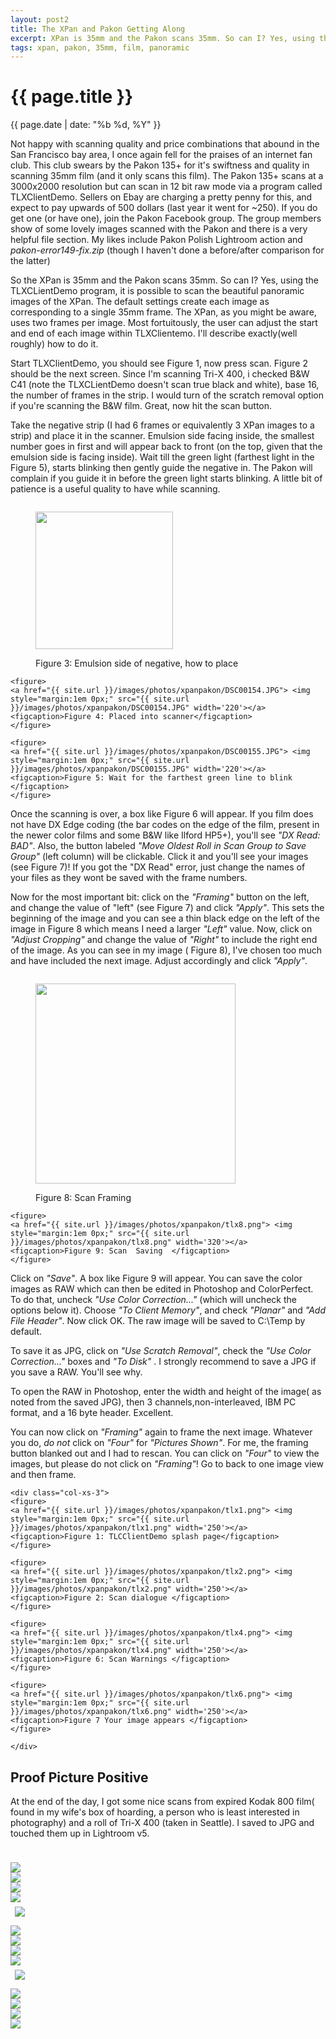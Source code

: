```yaml
---
layout: post2
title: The XPan and Pakon Getting Along
excerpt: XPan is 35mm and the Pakon scans 35mm. So can I? Yes, using the TLXCLientDemo  ....
tags: xpan, pakon, 35mm, film, panoramic
---
```


  

<!-- Main CSS Body goes here -->
<div class="row">
<div class="col-sm-2"></div>
<div class="col-sm-8">


<h1> {{ page.title }} </h1>
<div class="pdate"> {{ page.date | date: "%b %d, %Y" }} </div>

<div class="row">
<div class="col-xs-9">
<p>

Not happy with scanning quality and price combinations that abound in the San
Francisco bay area, I once again fell for the praises of an internet fan
club. This club swears by the Pakon 135+ for it's swiftness and quality in
scanning 35mm film (and it only scans this film). The Pakon 135+ scans at a
3000x2000 resolution but can scan in 12 bit raw mode via a program called
TLXClientDemo. Sellers on Ebay are charging a pretty penny for this, and expect
to pay upwards of 500 dollars  (last year it went for ~250). If you do
get one (or have one), join the Pakon Facebook group. The group members show of
some lovely images scanned with the Pakon and there is a very helpful file
section. My likes include Pakon Polish Lightroom action and
<i>pakon-error149-fix.zip</i> (though I haven't done a before/after comparison
for the latter)

</p>

<p> So the XPan is 35mm and the Pakon scans 35mm. So can I? Yes, using the
TLXCLientDemo program, it is possible to scan the beautiful panoramic images of
the XPan. The default settings create each image as corresponding to a single 35mm
frame. The XPan, as you might be aware, uses two frames per image. Most
fortuitously, the user can adjust the start and end of each image within TLXClientemo. I'll describe
exactly(well roughly) how to do it.  </p>

<p>
Start TLXClientDemo, you should see Figure 1, now press scan. Figure 2 should be
the next screen. Since I'm scanning Tri-X 400, i checked B&W C41 (note the
TLXCLientDemo doesn't scan true black and white), base 16, the number of
frames in the strip. I would turn of the scratch removal option if you're
scanning the B&W film. Great, now hit the scan button. 
</p>

<p>
Take the negative strip (I had 6 frames or equivalently 3 XPan images to a
strip) and place it in the scanner. Emulsion side facing inside, the smallest
number goes in first and will appear back to front (on the top, given that the
emulsion side is facing inside). Wait till the green light (farthest light in
the Figure 5), starts blinking then gently guide the negative in. The Pakon will
complain if you  guide it in before the green light starts blinking. A little
bit of patience is a useful quality to have while scanning.
</p>

<div class="row">
	<div class="col-xs-12">
<figure>
    <a href="{{ site.url }}/images/photos/xpanpakon/DSC00153.JPG"> <img  style="margin:1em 0px;" src="{{ site.url }}/images/photos/xpanpakon/DSC00153.JPG" width='220'></a>
    <figcaption>Figure 3: Emulsion side of negative, how to place</figcaption>
    </figure>

    <figure>
    <a href="{{ site.url }}/images/photos/xpanpakon/DSC00154.JPG"> <img  style="margin:1em 0px;" src="{{ site.url }}/images/photos/xpanpakon/DSC00154.JPG" width='220'></a>
    <figcaption>Figure 4: Placed into scanner</figcaption>
    </figure>

    <figure>
    <a href="{{ site.url }}/images/photos/xpanpakon/DSC00155.JPG"> <img  style="margin:1em 0px;" src="{{ site.url }}/images/photos/xpanpakon/DSC00155.JPG" width='220'></a>
    <figcaption>Figure 5: Wait for the farthest green line to blink </figcaption>
    </figure>
</div>
</div>

<p>
Once the scanning is over, a box like Figure 6 will appear. If you film does not
have DX Edge coding (the bar codes on the edge of the film, present in the newer
color films and some B&W like Ilford HP5+), you'll see <i>"DX Read: BAD"</i>. Also, the
button labeled <i>"Move Oldest Roll in Scan Group to Save Group"</i> (left column) will
be clickable. Click it and you'll see your images (see Figure 7)! If you got the "DX Read"
error, just change the names of your files as they wont be saved with the frame
numbers.
</p>

<p>
Now for the most important bit: click on the <i>"Framing"</i> button on the left, and
change the value of "left" (see Figure 7) and click <i>"Apply"</i>. This sets the
beginning of the image and you can see a thin black edge on the left of the
image in Figure 8 which means I need a larger <i>"Left"</i> value. Now, click on 
<i>"Adjust Cropping"</i> and change the value of <i>"Right"</i> to include the right end
of the image. As you can see in my image ( Figure 8), I've chosen too much and
have included the next image. Adjust accordingly and click <i>"Apply"</i>.
</p>
<div class="row">
	<div class="col-lg-12">
    <figure>
    <a href="{{ site.url }}/images/photos/xpanpakon/tlx7.png"> <img  style="margin:1em 0px;" src="{{ site.url }}/images/photos/xpanpakon/tlx7.png" width='320'></a>
    <figcaption>Figure 8: Scan  Framing  </figcaption>
    </figure>

    <figure>
    <a href="{{ site.url }}/images/photos/xpanpakon/tlx8.png"> <img  style="margin:1em 0px;" src="{{ site.url }}/images/photos/xpanpakon/tlx8.png" width='320'></a>
    <figcaption>Figure 9: Scan  Saving  </figcaption>
    </figure>

</div>
 </div>

<p>
Click on <i>"Save"</i>. A box like Figure 9 will appear. You can save the color images as
RAW which can then be edited in Photoshop and ColorPerfect. To do that, 
uncheck <i>"Use Color Correction..."</i> (which will uncheck the options below
it). Choose <i>"To Client Memory"</i>, and check <i>"Planar"</i> and <i>"Add File
Header"</i>. Now click OK. The raw image will be saved to C:\Temp by default.
</p>


<p>
To save it as JPG, click on <i>"Use Scratch Removal"</i>, check the <i>"Use Color
Correction..."</i> boxes and <i>"To Disk"</i> . I strongly recommend to save a JPG if
you save a RAW. You'll see why.
</p>

<p>
To open the RAW in Photoshop, enter the width and height of the image( as noted
from the saved JPG), then 3 channels,non-interleaved, IBM PC format, and a 16
byte header. Excellent.
</p>

<p>
You can now click on <i>"Framing"</i> again to frame the next image. Whatever you
do, <i>do not</i> click on <i>"Four"</i> for <i>"Pictures Shown"</i>. For me, the framing button
blanked out and I had to rescan. You can click on <i>"Four"</i> to view the
images, but please do not click on <i>"Framing"</i>! Go to back to one image
view and then frame.
</p>


</div>

	<div class="col-xs-3">
    <figure>
    <a href="{{ site.url }}/images/photos/xpanpakon/tlx1.png"> <img  style="margin:1em 0px;" src="{{ site.url }}/images/photos/xpanpakon/tlx1.png" width='250'></a>
    <figcaption>Figure 1: TLCClientDemo splash page</figcaption>
    </figure>

    <figure>
    <a href="{{ site.url }}/images/photos/xpanpakon/tlx2.png"> <img  style="margin:1em 0px;" src="{{ site.url }}/images/photos/xpanpakon/tlx2.png" width='250'></a>
    <figcaption>Figure 2: Scan dialogue </figcaption>
    </figure>

    <figure>
    <a href="{{ site.url }}/images/photos/xpanpakon/tlx4.png"> <img  style="margin:1em 0px;" src="{{ site.url }}/images/photos/xpanpakon/tlx4.png" width='250'></a>
    <figcaption>Figure 6: Scan Warnings </figcaption>
    </figure>

    <figure>
    <a href="{{ site.url }}/images/photos/xpanpakon/tlx6.png"> <img  style="margin:1em 0px;" src="{{ site.url }}/images/photos/xpanpakon/tlx6.png" width='250'></a>
    <figcaption>Figure 7 Your image appears </figcaption>
    </figure>

	</div>

</div>

</div>
</div>


<div class="row">
<div class="col-sm-2"></div>
<div class="col-sm-8">

<h2> Proof Picture Positive</h2>

At the end of the day, I got some nice scans from expired Kodak 800 film( found
in my wife's box of hoarding, a person who is least interested in photography)
and a roll of Tri-X 400 (taken in Seattle). I saved to JPG and touched them up
in  Lightroom v5.

<br/>
<div id="demo6" class="flex-images" style="padding-top:0.5em;">
<div class="item" data-w="2400" data-h="885">
	<div class="img"><a href="{{ site.url }}/images/photos/xpanpakon/t-1.jog.jpg"><img src="{{ site.url }}/images/blank.gif" data-src="{{ site.url }}/images/photos/xpanpakon/st-1.jog.jpg"></a></div>
</div>
<div class="item" data-w="2400" data-h="897">
	<div class="img"><a href="{{ site.url }}/images/photos/xpanpakon/t-11A.jpg"><img src="{{ site.url }}/images/blank.gif" data-src="{{ site.url }}/images/photos/xpanpakon/st-11A.jpg"></a></div>
</div>
<div class="item" data-w="2400" data-h="905">
	<div class="img"><a href="{{ site.url }}/images/photos/xpanpakon/t-12A.jpg"><img src="{{ site.url }}/images/blank.gif" data-src="{{ site.url }}/images/photos/xpanpakon/st-12A.jpg"></a></div>
</div>
<div class="item" data-w="2400" data-h="903">
	<div class="img"><a href="{{ site.url }}/images/photos/xpanpakon/t-22A.jpg"><img src="{{ site.url }}/images/blank.gif" data-src="{{ site.url }}/images/photos/xpanpakon/st-22A.jpg"></a></div>
</div>
</div>
</div>
</div>
<script>
$('#demo6').flexImages({ rowHeight:430 , truncate: 0});
</script>

<div class="row" style="margin:0.5em;">
<a href="{{ site.url }}/images/photos/xpanpakon/t-13.jpg" ><img class='bannerimg' src="{{ site.url }}/images/photos/xpanpakon/t-13.jpg"></a>
</div>


<div class="row"><div class="col-sm-2"></div>
<div class="col-sm-8">

<div id="demo8" class="flex-images" style="padding-top:0.5em;">
<div class="item" data-w="2400" data-h="903">
	<div class="img"><a href="{{ site.url }}/images/photos/xpanpakon/t-18A.jpg"><img src="{{ site.url }}/images/blank.gif" data-src="{{ site.url }}/images/photos/xpanpakon/st-18A.jpg"></a></div>
</div>
<div class="item" data-w="2400" data-h="895">
	<div class="img"><a href="{{ site.url }}/images/photos/xpanpakon/t-3.jpg"><img src="{{ site.url }}/images/blank.gif" data-src="{{ site.url }}/images/photos/xpanpakon/st-3.jpg"></a></div>
</div>
<div class="item" data-w="2400" data-h="891">
	<div class="img"><a href="{{ site.url }}/images/photos/xpanpakon/t-4.jpg"><img src="{{ site.url }}/images/blank.gif" data-src="{{ site.url }}/images/photos/xpanpakon/st-4.jpg"></a></div>
</div>
<div class="item" data-w="2400" data-h="891">
	<div class="img"><a href="{{ site.url }}/images/photos/xpanpakon/t-5.jpg"><img src="{{ site.url }}/images/blank.gif" data-src="{{ site.url }}/images/photos/xpanpakon/st-5.jpg"></a></div>
</div>
</div>

</div>
</div>
<script>
$('#demo8').flexImages({ rowHeight:430 , truncate: 0});
</script>


<div class="row" style="margin:0.5em;">
<a href="{{ site.url }}/images/photos/xpanpakon/t-cross2.jpg" ><img class='bannerimg' src="{{ site.url }}/images/photos/xpanpakon/t-cross2.jpg"></a>
</div>

<div class="row"><div class="col-sm-2"></div>
<div class="col-sm-8">
<div id="demo9" class="flex-images" style="padding-top:0.5em;">
<div class="item" data-w="2400" data-h="880">
	<div class="img"><a href="{{ site.url }}/images/photos/xpanpakon/t-docks.jpg"><img src="{{ site.url }}/images/blank.gif" data-src="{{ site.url }}/images/photos/xpanpakon/st-docks.jpg"></a></div>
</div>
<div class="item" data-w="695" data-h="1600">
	<div class="img"><a href="{{ site.url }}/images/photos/xpanpakon/t-DX_ERROR.jpg"><img src="{{ site.url }}/images/blank.gif" data-src="{{ site.url }}/images/photos/xpanpakon/st-DX_ERROR.jpg"></a></div>
</div>
<div class="item" data-w="2400" data-h="885">
	<div class="img"><a href="{{ site.url }}/images/photos/xpanpakon/t-troll.jpg"><img src="{{ site.url }}/images/blank.gif" data-src="{{ site.url }}/images/photos/xpanpakon/st-troll.jpg"></a></div>
</div>
<div class="item" data-w="1200" data-h="555">
	<div class="img"><a href="{{ site.url }}/images/photos/xpanpakon/t-1.jpg.jpg"><img src="{{ site.url }}/images/blank.gif" data-src="{{ site.url }}/images/photos/xpanpakon/st-1.jpg.jpg"></a></div>
</div>
</div>
<script>
$('#demo9').flexImages({ rowHeight:430 , truncate: 0});
</script>



  